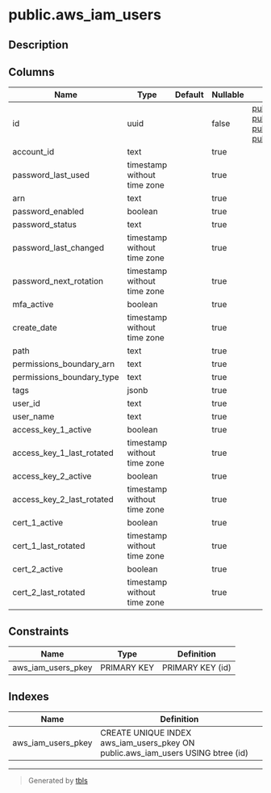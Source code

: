 # public.aws_iam_users

## Description

## Columns

| Name | Type | Default | Nullable | Children | Parents | Comment |
| ---- | ---- | ------- | -------- | -------- | ------- | ------- |
| id | uuid |  | false | [public.aws_iam_user_access_keys](public.aws_iam_user_access_keys.md) [public.aws_iam_user_groups](public.aws_iam_user_groups.md) [public.aws_iam_user_attached_policies](public.aws_iam_user_attached_policies.md) [public.aws_iam_user_policies](public.aws_iam_user_policies.md) |  |  |
| account_id | text |  | true |  |  |  |
| password_last_used | timestamp without time zone |  | true |  |  |  |
| arn | text |  | true |  |  |  |
| password_enabled | boolean |  | true |  |  |  |
| password_status | text |  | true |  |  |  |
| password_last_changed | timestamp without time zone |  | true |  |  |  |
| password_next_rotation | timestamp without time zone |  | true |  |  |  |
| mfa_active | boolean |  | true |  |  |  |
| create_date | timestamp without time zone |  | true |  |  |  |
| path | text |  | true |  |  |  |
| permissions_boundary_arn | text |  | true |  |  |  |
| permissions_boundary_type | text |  | true |  |  |  |
| tags | jsonb |  | true |  |  |  |
| user_id | text |  | true |  |  |  |
| user_name | text |  | true |  |  |  |
| access_key_1_active | boolean |  | true |  |  |  |
| access_key_1_last_rotated | timestamp without time zone |  | true |  |  |  |
| access_key_2_active | boolean |  | true |  |  |  |
| access_key_2_last_rotated | timestamp without time zone |  | true |  |  |  |
| cert_1_active | boolean |  | true |  |  |  |
| cert_1_last_rotated | timestamp without time zone |  | true |  |  |  |
| cert_2_active | boolean |  | true |  |  |  |
| cert_2_last_rotated | timestamp without time zone |  | true |  |  |  |

## Constraints

| Name | Type | Definition |
| ---- | ---- | ---------- |
| aws_iam_users_pkey | PRIMARY KEY | PRIMARY KEY (id) |

## Indexes

| Name | Definition |
| ---- | ---------- |
| aws_iam_users_pkey | CREATE UNIQUE INDEX aws_iam_users_pkey ON public.aws_iam_users USING btree (id) |

---

> Generated by [tbls](https://github.com/k1LoW/tbls)
